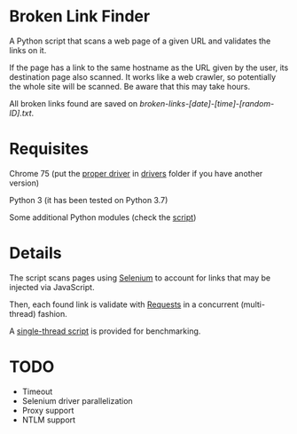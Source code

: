 # Broken Link Finder
A Python script that scans a web page of a given URL and validates the links on it.

If the page has a link to the same hostname as the URL given by the user, its destination page also scanned. It works like a web crawler, so potentially the whole site will be scanned. Be aware that this may take hours.

All broken links found are saved on *broken-links-[date]-[time]-[random-ID].txt*.

# Requisites
Chrome 75 (put the [proper driver](http://chromedriver.chromium.org/downloads) in [drivers](https://github.com/ubalklen/Broken-Link-Finder/tree/master/drivers) folder if you have another version)

Python 3 (it has been tested on Python 3.7)

Some additional Python modules (check the [script](https://github.com/ubalklen/Broken-Link-Finder/blob/master/find_broken_links.py))

# Details
The script scans pages using [Selenium](https://selenium-python.readthedocs.io/) to account for links that may be injected via JavaScript.

Then, each found link is validate with [Requests](https://2.python-requests.org/) in a concurrent (multi-thread) fashion.

A [single-thread script](https://github.com/ubalklen/Broken-Link-Finder/blob/master/find_broken_links_sync.py) is provided for benchmarking.

# TODO
* Timeout
* Selenium driver parallelization
* Proxy support
* NTLM support


